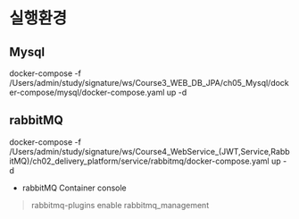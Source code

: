 # 실행환경
## Mysql
docker-compose -f /Users/admin/study/signature/ws/Course3_WEB_DB_JPA/ch05_Mysql/docker-compose/mysql/docker-compose.yaml up -d
## rabbitMQ
docker-compose -f /Users/admin/study/signature/ws/Course4_WebService_\(JWT,Service,RabbitMQ\)/ch02_delivery_platform/service/rabbitmq/docker-compose.yaml up -d
- rabbitMQ Container console
> rabbitmq-plugins enable rabbitmq_management